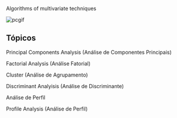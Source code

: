    Algorithms of multivariate techniques
   
  ![pcgif](https://github.com/ramonrviana/Multivariate-Analysis/blob/master/giphy_pc.gif)

## Tópicos
 Principal Components Analysis (Análise de Componentes Principais)
  
 Factorial Analysis (Análise Fatorial)
  
 Cluster (Análise de Agrupamento)
  
 Discriminant Analyisis (Análise de Discriminante)
 
 Análise de Perfil
 
 Profile Analysis (Análise de Perfil)
